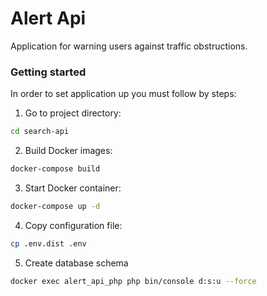 Alert Api
===========
Application for warning users against traffic obstructions.

### Getting started
In order to set application up you must follow by steps:

1. Go to project directory:
```bash
cd search-api
```
2. Build Docker images:
```bash
docker-compose build
```
3. Start Docker container:
```bash
docker-compose up -d
```
4. Copy configuration file:
```bash
cp .env.dist .env
```
5. Create database schema
```bash
docker exec alert_api_php php bin/console d:s:u --force
```


